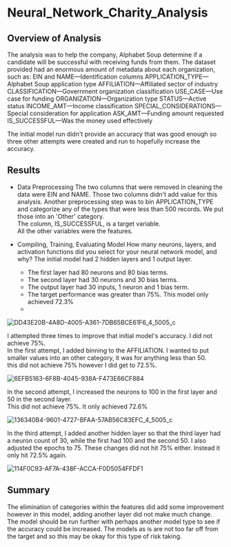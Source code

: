 # Neural_Network_Charity_Analysis

## Overview of Analysis
The analysis was to help the company, Alphabet Soup determine if a candidate will be successful with receiving funds from them.  The dataset provided had an enormous amount of metadata about each organization, such as:
  EIN and NAME—Identification columns
  APPLICATION_TYPE—Alphabet Soup application type
  AFFILIATION—Affiliated sector of industry
  CLASSIFICATION—Government organization classification
  USE_CASE—Use case for funding
  ORGANIZATION—Organization type
  STATUS—Active status
  INCOME_AMT—Income classification
  SPECIAL_CONSIDERATIONS—Special consideration for application
  ASK_AMT—Funding amount requested
  IS_SUCCESSFUL—Was the money used effectively

The initial model run didn't provide an accuracy that was good enough so three other attempts were created and run to hopefully increase the accuracy.  


## Results

- Data Preprocessing 
  The two columns that were removed in cleaning the data were EIN and NAME.  Those two columns didn't add value for this analysis.  Another preprocessing step was to bin APPLICATION_TYPE and categorize any of the types that were less than 500 records.  We put those into an 'Other' category.  
  The column, IS_SUCCESSFUL, is a target variable.  
  All the other variables were the features. 
  
- Compiling, Training, Evaluating Model
  How many neurons, layers, and activation functions did you select for your neural network model, and why?
  The initial model had 2 hidden layers and 1 output layer. 
    - The first layer had 80 neurons and 80 bias terms. 
    - The second layer had 30 neurons and 30 bias terms.
    - The output layer had 30 inputs, 1 neuron and 1 bias term. 
    - The target performance was greater than 75%.  This model only achieved 72.3%
    - 
![DD43E20B-4A8D-4005-A361-7DB65BCE61F6_4_5005_c](https://user-images.githubusercontent.com/96222437/167340757-a862d464-0249-43f5-828d-8b5820e39d3a.jpeg)

 


I attempted three times to improve that initial model's accuracy.  I did not achieve 75%.  
In the first attempt, I added binning to the AFFILIATION.  I wanted to put smaller values into an other category, it was for anything less than 50.  
this did not achieve 75% however I did get to 72.5%.

![6EFB5163-6F8B-4045-938A-F473E66CF884](https://user-images.githubusercontent.com/96222437/167340345-8b3ce76c-5293-4aab-ad14-cdc4b0793dc4.jpeg)


In the second attempt, I increased the neurons to 100 in the first layer and 50 in the second layer.  
This did not achieve 75%.  It only achieved 72.6%


![136340B4-9601-4727-BFAA-57AB56C83EFC_4_5005_c](https://user-images.githubusercontent.com/96222437/167340665-72df68ac-2ed7-4c20-bb0d-b33f746e3ed2.jpeg)


In the third attempt, I added another hidden layer so that the third layer had a neuron count of 30, while the first had 100 and the second 50.  I also adjusted the epochs to 75.  These changes did not hit 75% either.  Instead it only hit 72.5% again.

![114F0C93-AF7A-438F-ACCA-F0D5054FFDF1](https://user-images.githubusercontent.com/96222437/167340407-bea2e4dc-6e33-461b-bb84-836d674a3125.jpeg)



## Summary

The elimination of categories within the features did add some improvement however in this model, adding another layer did not make much change.  The model should be run further with perhaps another model type to see if the accuracy could be increased.  The models as is are not too far off from the target and so this may be okay for this type of risk taking.  
